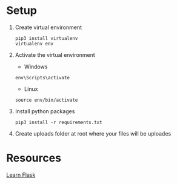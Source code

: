 # Setup
1. Create virtual environment
    ```
    pip3 install virtualenv
    virtualenv env
    ```

2. Activate the virtual environment
    - Windows
    ```
    env\Scripts\activate
    ```
    - Linux
    ```
    source env/bin/activate
    ```

3. Install python packages
    ```
    pip3 install -r requirements.txt
    ```

4. Create uploads folder at root where your files will be uploades

# Resources
[Learn Flask](https://www.youtube.com/watch?v=Z1RJmh_OqeA&list=WL&index=1&t=390s/)